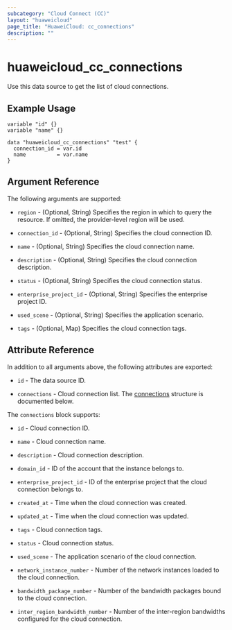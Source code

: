 ```yaml
---
subcategory: "Cloud Connect (CC)"
layout: "huaweicloud"
page_title: "HuaweiCloud: cc_connections"
description: ""
---
```


# huaweicloud_cc_connections

Use this data source to get the list of cloud connections.

## Example Usage

```hcl
variable "id" {}
variable "name" {}

data "huaweicloud_cc_connections" "test" {
  connection_id = var.id
  name          = var.name
}
```

## Argument Reference

The following arguments are supported:

* `region` - (Optional, String) Specifies the region in which to query the resource.
  If omitted, the provider-level region will be used.

* `connection_id` - (Optional, String) Specifies the cloud connection ID.

* `name` - (Optional, String) Specifies the cloud connection name.

* `description` - (Optional, String) Specifies the cloud connection description.

* `status` - (Optional, String) Specifies the cloud connection status.

* `enterprise_project_id` - (Optional, String) Specifies the enterprise project ID.

* `used_scene` - (Optional, String) Specifies the application scenario.

* `tags` - (Optional, Map) Specifies the cloud connection tags.

## Attribute Reference

In addition to all arguments above, the following attributes are exported:

* `id` - The data source ID.

* `connections` - Cloud connection list.
  The [connections](#CloudConnections) structure is documented below.

<a name="CloudConnections"></a>
The `connections` block supports:

* `id` - Cloud connection ID.

* `name` - Cloud connection name.

* `description` - Cloud connection description.

* `domain_id` - ID of the account that the instance belongs to.

* `enterprise_project_id` - ID of the enterprise project that the cloud connection belongs to.

* `created_at` - Time when the cloud connection was created.

* `updated_at` - Time when the cloud connection was updated.

* `tags` - Cloud connection tags.

* `status` - Cloud connection status.

* `used_scene` - The application scenario of the cloud connection.

* `network_instance_number` - Number of the network instances loaded to the cloud connection.

* `bandwidth_package_number` - Number of the bandwidth packages bound to the cloud connection.

* `inter_region_bandwidth_number` - Number of the inter-region bandwidths configured for the cloud connection.
